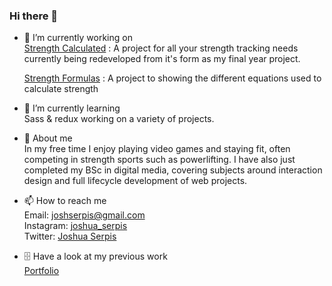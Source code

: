 ### Hi there 👋

<!--
**Styrle/Styrle** is a ✨ _special_ ✨ repository because its `README.md` (this file) appears on your GitHub profile.

Here are some ideas to get you started:
-->  

- 🔭 I’m currently working on  
[Strength Calculated](https://github.com/Styrle/Strength-calculated)
: A project for all your strength tracking needs
currently being redeveloped from it's form as my final year project.  

  [Strength Formulas](https://github.com/Styrle/Strength-formulas)
: A project to showing the different equations used to calculate strength  

- 🌱 I’m currently learning  
Sass & redux working on a variety of projects.    
- 💬 About me  
In my free time I enjoy playing video games and staying fit, often competing in strength sports such as powerlifting. I have also just completed my BSc in digital media, covering subjects around interaction design and full lifecycle development of web projects.
- 📫 How to reach me  
Email: joshserpis@gmail.com  
Instagram: <a href="https://www.instagram.com/joshua_serpis/" target="_blank">joshua_serpis</a>  
Twitter: <a href="https://twitter.com/Joshua_serpis" target="-twitter">Joshua Serpis</a>  

- 🗄️ Have a look at my previous work  
[Portfolio](https://styrle.github.io/Personal-portfolio/work.html)

